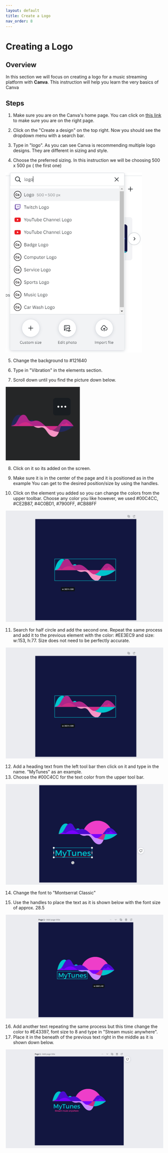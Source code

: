 ```yaml
---
layout: default
title: Create a Logo
nav_order: 8
---
```


# Creating a Logo 

## Overview

In this section we will focus on creating a logo for a music streaming platform with **Canva**. This instruction will help you learn the very basics of Canva

## Steps

1. Make sure you are on the Canva's home page. 
 You can click on [this link](https://www.canva.com/) to make sure you are on the right page.
 
2. Click on the "Create a design" on the top right.
Now you should see the dropdown menu with a search bar.

3. Type in "logo".
As you can see Canva is recommending multiple logo designs. They are different in sizing and style.

4. Choose the preferred sizing. In this instruction we will be choosing 500 x 500 px ( the first one)

![LogoSearch](https://github.com/yoyochen68/Ryan-Yoyo/blob/gh-pages/assets/images/Logo/LogoSearch.png?raw=true)

5. Change the background to #121640

6. Type in "Vibration" in the elements section.

7. Scroll down until you find the picture down below.

![findVibration](https://github.com/yoyochen68/Ryan-Yoyo/blob/gh-pages/assets/images/Logo/findVibration.png?raw=true)

8. Click on it so its added on the screen.

9. Make sure it is in the center of the page and it is positioned as in the example
You can get to the desired position/size by using the handles.

10. Click on the element you added so you can change the colors from the upper toolbar.
Choose any color you like however, we used #00C4CC, #CE2B87, #4C0BD1, #7900FF, #CB88FF

![Vibration](https://github.com/yoyochen68/Ryan-Yoyo/blob/gh-pages/assets/images/Logo/Vibration.png?raw=true)

11. Search for half circle and add the second one.
Repeat the same process and add it to the previous element with the color: #EE3EC9 and size: w:153, h:77.
Size does not need to be perfectly accurate.

![Vibration](https://github.com/yoyochen68/Ryan-Yoyo/blob/gh-pages/assets/images/Logo/Vibration.png?raw=true)

12. Add a heading text from the left tool bar then click on it and type in the name. "MyTunes" as an example.
13. Choose the #00C4CC for the text color from the upper tool bar.

![AddColorName](https://github.com/yoyochen68/Ryan-Yoyo/blob/gh-pages/assets/images/Logo/AddColorName.png?raw=true)

14. Change the font to "Montserrat Classic"

15. Use the handles to place the text as it is shown below with the font size of approx. 28.5

![putNameinPos](https://github.com/yoyochen68/Ryan-Yoyo/blob/gh-pages/assets/images/Logo/putNameinPos.png?raw=true)

16. Add another text repeating the same process but this time change the color to #E43397, font size to 8 and type in "Stream music anywhere".
17. Place it in the beneath of the previous text right in the middle as it is shown down below.

![final](https://github.com/yoyochen68/Ryan-Yoyo/blob/gh-pages/assets/images/Logo/final.png?raw=true)


